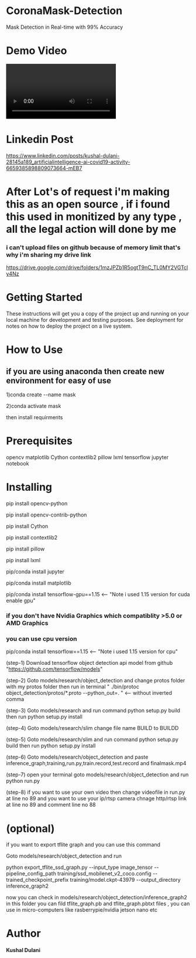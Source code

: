 # CoronaMask-Detection
Mask Detection in Real-time with 99% Accuracy

# Demo Video

<video>https://www.youtube.com/watch?v=ErVbWTY_Rz4</video>

# Linkedin Post 
https://www.linkedin.com/posts/kushal-dulani-28145a189_artificialintelligence-ai-covid19-activity-6659385898809073664-mEB7

# After Lot's of request i'm making this as an open source , if i found this used in monitized by any type , all the legal action will done by me

### i can't upload files on github because of memory limit that's why i'm sharing my drive link
https://drive.google.com/drive/folders/1mzJPZb1R5ogtT9nC_TL0MY2VGTcly4Nz

# Getting Started
These instructions will get you a copy of the project up and running on your local machine for development and testing purposes. See deployment for notes on how to deploy the project on a live system.


# How to Use

## if you are using anaconda then create new environment for easy of use

1)conda create --name mask

2)conda activate mask

then install requirments


# Prerequisites

opencv
matplotlib
Cython
contextlib2
pillow
lxml
tensorflow
jupyter notebook 

# Installing

pip install  opencv-python

pip install  opencv-contrib-python

pip install  Cython

pip install  contextlib2

pip install  pillow

pip install  lxml

pip/conda install  jupyter

pip/conda install  matplotlib

pip/conda install  tensorflow-gpu==1.15 <-- "Note i used 1.15 version for cuda enable gpu"

### if you don't have Nvidia Graphics which compatiblity >5.0 or AMD Graphics
### you can use cpu version

pip/conda install  tensorflow==1.15 <-- "Note i used 1.15 version for cpu"



(step-1) Download tensorflow object detection api model from github "https://github.com/tensorflow/models"

(step-2) Goto models/research/object_detection and change protos folder with my protos folder then run in terminal " ./bin/protoc object_detection/protos/*.proto --python_out=. "  <-- without inverted comma

(step-3) Goto models/research and run command python setup.py build then run python setup.py install

(step-4) Goto models/research/slim change file name BUILD to BUILDD

(step-5) Goto models/research/slim and run command python setup.py build then run python setup.py install

(step-6) Goto models/research/object_detection and paste inference_graph,training,run.py,train.record,test.record and finalmask.mp4

(step-7) open your terminal goto models/research/object_detection and run python run.py

(step-8) if you want to use your own video then change videofile in run.py at line no 89 and you want to use your ip/rtsp camera chnage http/rtsp link at line no 89 and comment line no 88

# (optional) 
if you want to export tflite graph and you can use this command

Goto models/research/object_detection and run

python export_tflite_ssd_graph.py --input_type image_tensor --pipeline_config_path training/ssd_mobilenet_v2_coco.config --trained_checkpoint_prefix training/model.ckpt-43979 --output_directory inference_graph2

now you can check in models/research/object_detection/inference_graph2 in this folder you can fild tflite_graph.pb and tflite_graph.pbtxt files , you can use in micro-computers like rasberrypie/nvidia jetson nano etc 


# Author
#### Kushal Dulani 
